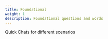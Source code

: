 ```yaml
---
title: Foundational
weight: 1
description: Foundational questions and words
---
```


Quick Chats for different scenarios